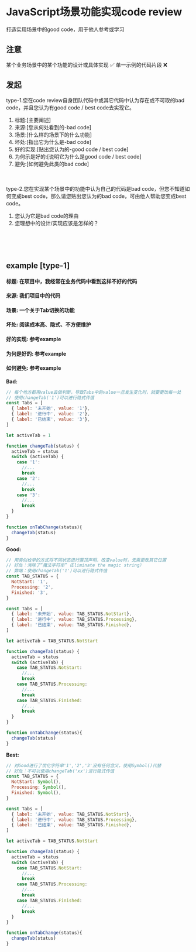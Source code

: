 # JavaScript场景功能实现code review
打造实用场景中的good code，用于他人参考或学习

## 注意
某个业务场景中的某个功能的设计或具体实现 ✅
单一示例的代码片段 ❌

## 发起
type-1.您在code review自身团队代码中或其它代码中认为存在或不可取的bad code，并且您认为有good code / best code去实现它。
  1. 标题:[主要阐述]
  2. 来源:[您从何处看到的-bad code]
  3. 场景:[什么样的场景下的什么功能]
  4. 坏处:[指出它为什么是-bad code]
  5. 好的实现:[贴出您认为的-good code / best code]
  6. 为何示是好的:[说明它为什么是good code / best code]
  7. 避免:[如何避免此类的bad code]
  

<br><br>
type-2.您在实现某个场景中的功能中认为自己的代码是bad code，但您不知道如何变成best code，那么请您贴出您认为的bad code，可由他人帮助您变成best code。
  1. 您认为它是bad code的理由
  2. 您理想中的设计/实现应该是怎样的？

<br><br><br>

## example [type-1]<br>
#### 标题: 在项目中，我经常在业务代码中看到这样不好的代码
#### 来源: 我们项目中的代码
#### 场景: 一个关于Tab切换的功能
#### 坏处: 阅读成本高、隐式、不方便维护
#### 好的实现: 参考example
#### 为何是好的: 参考example
#### 如何避免: 参考example

**Bad:**
```javascript
// 每个地方都用value去做判断，导致Tabs中的value一旦发生变化时，就要更改每一处
// 使用changeTab('1')可以进行隐式传值
const Tabs = [
  { label: '未开始', value: '1'},
  { label: '进行中', value: '2'},
  { label: '已结束', value: '3'},
]

let activeTab = 1

function changeTab(status) {
  activeTab = status
  switch (activeTab) {
    case '1':
      //...
      break
    case '2':
      //...
      break
    case '3':
      //...
      break
  }
}

function onTabChange(status){
  changeTab(status)
}
```

**Good:**
```javascript
// 用类似枚举的方式将不同状态进行置顶声明，改变value时，无需更改其它位置
// 好处：消除了“魔法字符串”（Eliminate the magic string）
// 弊端：使用changeTab('1')可以进行隐式传值
const TAB_STATUS = {
  NotStart: '1',
  Processing: '2',
  Finished: '3',
}

const Tabs = [
  { label: '未开始', value: TAB_STATUS.NotStart},
  { label: '进行中', value: TAB_STATUS.Processing},
  { label: '已结束', value: TAB_STATUS.Finished},
]

let activeTab = TAB_STATUS.NotStart

function changeTab(status) {
  activeTab = status
  switch (activeTab) {
    case TAB_STATUS.NotStart:
      //...
      break
    case TAB_STATUS.Processing:
      //...
      break
    case TAB_STATUS.Finished:
      //...
      break
  }
}

function onTabChange(status){
  changeTab(status)
}
```

**Best:**
```javascript
// 对Good进行了优化字符串'1','2','3'没有任何含义，使用Symbol()代替
// 好处：不可以使用changeTab('xx')进行隐式传值
const TAB_STATUS = {
  NotStart: Symbol(),
  Processing: Symbol(),
  Finished: Symbol(),
}

const Tabs = [
  { label: '未开始', value: TAB_STATUS.NotStart},
  { label: '进行中', value: TAB_STATUS.Processing},
  { label: '已结束', value: TAB_STATUS.Finished},
]

let activeTab = TAB_STATUS.NotStart

function changeTab(status) {
  activeTab = status
  switch (activeTab) {
    case TAB_STATUS.NotStart:
      //...
      break
    case TAB_STATUS.Processing:
      //...
      break
    case TAB_STATUS.Finished:
      //...
      break
  }
}

function onTabChange(status){
  changeTab(status)
}
```
